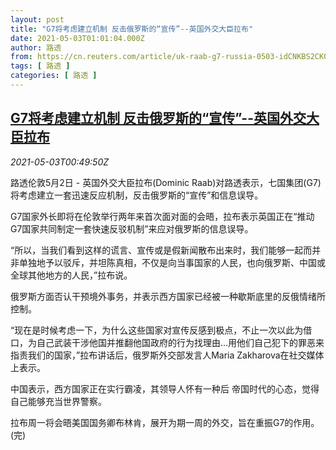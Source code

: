 ```yaml
---
layout: post
title: "G7将考虑建立机制 反击俄罗斯的“宣传”--英国外交大臣拉布"
date: 2021-05-03T01:01:04.000Z
author: 路透
from: https://cn.reuters.com/article/uk-raab-g7-russia-0503-idCNKBS2CK01A
tags: [ 路透 ]
categories: [ 路透 ]
---
```

<!--1620003664000-->
[G7将考虑建立机制 反击俄罗斯的“宣传”--英国外交大臣拉布](https://cn.reuters.com/article/uk-raab-g7-russia-0503-idCNKBS2CK01A)
------

<div>
<div><i>2021-05-03T00:49:50Z</i></div><p>路透伦敦5月2日 - 英国外交大臣拉布(Dominic Raab)对路透表示，七国集团(G7)将考虑建立一套迅速反应机制，反击俄罗斯的“宣传”和信息误导。</p><p>G7国家外长即将在伦敦举行两年来首次面对面的会晤，拉布表示英国正在“推动G7国家共同制定一套快速反驳机制”来应对俄罗斯的信息误导。</p><p>“所以，当我们看到这样的谎言、宣传或是假新闻散布出来时，我们能够一起而并非单独地予以驳斥，并坦陈真相，不仅是向当事国家的人民，也向俄罗斯、中国或全球其他地方的人民，”拉布说。</p><p>俄罗斯方面否认干预境外事务，并表示西方国家已经被一种歇斯底里的反俄情绪所控制。</p><p>“现在是时候考虑一下，为什么这些国家对宣传反感到极点，不止一次以此为借口，为自己武装干涉他国并推翻他国政府的行为找理由...用他们自己犯下的罪恶来指责我们的国家，”拉布讲话后，俄罗斯外交部发言人Maria Zakharova在社交媒体上表示。</p><p>中国表示，西方国家正在实行霸凌，其领导人怀有一种后 帝国时代的心态，觉得自己能够充当世界警察。</p><p>拉布周一将会晤美国国务卿布林肯，展开为期一周的外交，旨在重振G7的作用。(完)</p>
</div>
